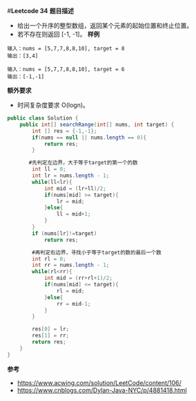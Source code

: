 
#**Leetcode 34**
**题目描述**
* 给出一个升序的整型数组，返回某个元素的起始位置和终止位置。
* 若不存在则返回 [-1, -1]。
**样例**
```
输入：nums = [5,7,7,8,8,10], target = 8
输出：[3,4]
```
```
输入：nums = [5,7,7,8,8,10], target = 6
输出：[-1,-1]
```
**额外要求**
* 时间复杂度要求  O(logn)。

```Java
public class Solution {
    public int[] searchRange(int[] nums, int target) {
        int [] res = {-1,-1};
        if(nums == null || nums.length == 0){
            return res;
        }

       #先判定左边界，大于等于target的第一个的数
        int ll = 0;
        int lr = nums.length - 1;
        while(ll<lr){
            int mid = (lr+ll)/2;
            if(nums[mid] >= target){
                lr = mid;
            }else{
                ll = mid+1;
            }
        }
        if (nums[lr]!=target)
            return res;

        #再判定右边界，寻找小于等于target的数的最后一个数
        int rl = 0;
        int rr = nums.length - 1;
        while(rl<rr){
            int mid = (rr+rl+1)/2;
            if(nums[mid] <= target){
                rl = mid;
            }else{
                rr = mid-1;
            }
        }

        res[0] = lr;
        res[1] = rr;
        return res;
    }
}
```

**参考**
* https://www.acwing.com/solution/LeetCode/content/106/
* https://www.cnblogs.com/Dylan-Java-NYC/p/4881418.html
